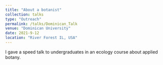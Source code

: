 ```yaml
---
title: "About a botanist"
collection: talks
type: "Outreach"
permalink: /talks/Dominican_Talk
venue: "Dominican University"
date: 2021-9-12
location: "River Forest IL, USA"
---
```


I gave a speed talk to undergraduates in an ecology course about applied botany.
